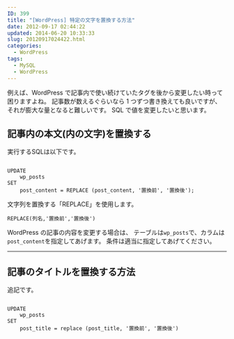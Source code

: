 ```yaml
---
ID: 399
title: "[WordPress] 特定の文字を置換する方法"
date: 2012-09-17 02:44:22
updated: 2014-06-20 10:33:33
slug: 20120917024422.html
categories:
  - WordPress
tags:
  - MySQL
  - WordPress
---
```


例えば、WordPress で記事内で使い続けていたタグを後から変更したい時って困りますよね。
記事数が数えるぐらいなら 1 つずつ書き換えても良いですが、それが膨大な量となると難しいです。
SQL で値を変更したいと思います。

<!--more-->
<h2>記事内の本文(内の文字)を置換する</h2>
実行するSQLは以下です。
<pre class="sql"><code>
UPDATE
    wp_posts
SET
    post_content = REPLACE (post_content, '置換前', '置換後');
</code></pre>
文字列を置換する「REPLACE」を使用します。
<pre class="sql"><code>REPLACE(列名,'置換前','置換後')</code></pre>

WordPress の記事の内容を変更する場合は、
テーブルは<code>wp_posts</code>で、カラムは<code>post_content</code>を指定してあげます。
条件は適当に指定してあげてください。

<hr>
<h2>記事のタイトルを置換する方法</h2>
追記です。
<pre class="sql"><code>
UPDATE
    wp_posts
SET
    post_title = replace (post_title, '置換前', '置換後')
</code></pre>
